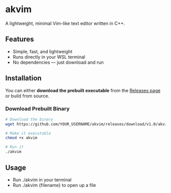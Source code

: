 # akvim

A lightweight, minimal Vim-like text editor written in C++.

## Features
- Simple, fast, and lightweight
- Runs directly in your WSL terminal
- No dependencies — just download and run

## Installation

You can either **download the prebuilt executable** from the [Releases page](https://github.com/YOUR_USERNAME/akvim/releases) or build from source.

### Download Prebuilt Binary

```bash
# Download the binary
wget https://github.com/YOUR_USERNAME/akvim/releases/download/v1.0/akvim or download it from Releases

# Make it executable
chmod +x akvim

# Run it
./akvim
```

## Usage
- Run ./akvim in your terminal
- Run ./akvim {filename} to open up a file

